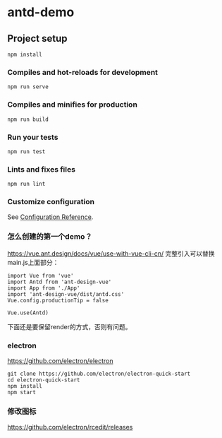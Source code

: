 # antd-demo

## Project setup
```
npm install
```

### Compiles and hot-reloads for development
```
npm run serve
```

### Compiles and minifies for production
```
npm run build
```

### Run your tests
```
npm run test
```

### Lints and fixes files
```
npm run lint
```

### Customize configuration
See [Configuration Reference](https://cli.vuejs.org/config/).


### 怎么创建的第一个demo？

https://vue.ant.design/docs/vue/use-with-vue-cli-cn/
完整引入可以替换main.js上面部分：
```
import Vue from 'vue'
import Antd from 'ant-design-vue'
import App from './App'
import 'ant-design-vue/dist/antd.css'
Vue.config.productionTip = false

Vue.use(Antd)
```
下面还是要保留render的方式，否则有问题。

### electron

https://github.com/electron/electron
```
git clone https://github.com/electron/electron-quick-start
cd electron-quick-start
npm install
npm start
```

### 修改图标

https://github.com/electron/rcedit/releases
